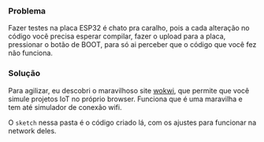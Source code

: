### Problema

Fazer testes na placa ESP32 é chato pra caralho, pois a cada alteração no
código você precisa esperar compilar, fazer o upload para a placa, pressionar o
botão de BOOT, para só ai perceber que o código que você fez não funciona.

### Solução

Para agilizar, eu descobri o maravilhoso site [wokwi](https://wokwi.com/), que
permite que você simule projetos IoT no próprio browser. Funciona que é uma
maravilha e tem até simulador de conexão wifi.

O `sketch` nessa pasta é o código criado lá, com os ajustes para funcionar na
network deles.
